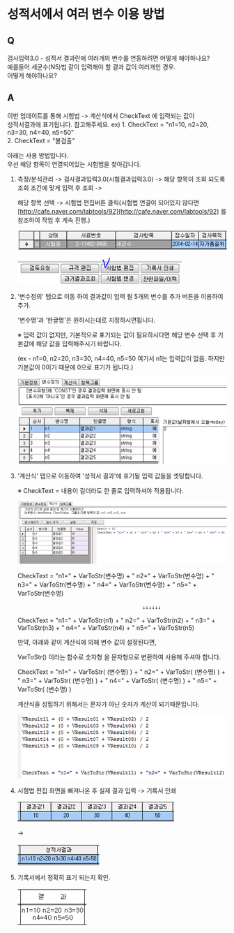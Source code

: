 # 성적서에서 여러 변수 이용 방법

## Q

검사입력3.0 - 성적서 결과란에 여러개의 변수를 연동하려면 어떻게 해야하나요?  
예를들어 세균수\(N5\)법 같이 입력해야 할 결과 값이 여러개인 경우.  
어떻게 해야하나요?

## A

이번 업데이트를 통해 시험법 -&gt; 계산식에서 CheckText 에 입력되는 값이  
성적서결과에 표기됩니다. 참고해주세요. ex\) 1. CheckText = "n1=10, n2=20, n3=30, n4=40, n5=50"  
2. CheckText = "불검출"

아래는 사용 방법입니다.  
우선 해당 항목이 연결되어있는 시험법을 찾아갑니다.

1. 측정/분석관리 -&gt; 검사결과입력3.0\(시험결과입력3.0\) -&gt; 해당 항목이 조회 되도록 조회 조건에 맞게 입력 후 조회 -&gt;  

   해당 항목 선택 -&gt; 시험법 편집버튼 클릭\(시험법 연결이 되어있지 않다면 [http://cafe.naver.com/labtools/92](http://cafe.naver.com/labtools/92) 를 참조하여 작업 후 계속 진행.\)  

   ![](../.gitbook/assets/01%20%2811%29.png)

   ![](../.gitbook/assets/02-_.png)

2. '변수정의' 탭으로 이동 하여 결과값이 입력 될 5개의 변수를 추가 버튼을 이용하여 추가.  

   '변수명'과 '한글명'은 원하시는대로 지정하시면됩니다.  

   ※ 입력 값이 없지만, 기본적으로 표기되는 값이 필요하시다면 해당 변수 선택 후 기본값에 해당 값을 입력해주시기 바랍니다.  

   \(ex - n1=0, n2=20, n3=30, n4=40, n5=50 여기서 n1는 입력값이 없음. 하지만 기본값이 0이기 때문에 0으로 표기가 됩니다.\)  

   ![](../.gitbook/assets/03%20%2815%29.png)

3. '계산식' 탭으로 이동하여 '성적서 결과'에 표기될 입력 값들을 셋팅합니다.  

   ※ CheckText = 내용이 길더라도 한 줄로 입력하셔야 적용됩니다.  

   ![](../.gitbook/assets/04%20%2815%29.png)

   CheckText = "n1=" + VarToStr\(변수명\) + " n2=" + VarToStr\(변수명\) + " n3=" + VarToStr\(변수명\) + " n4=" + VarToStr\(변수명\) + " n5=" + VarToStr\(변수명\)  

   ```text
                                           ↓↓↓↓↓↓  
   ```

   CheckText = "n1=" + VarToStr\(n1\) + " n2=" + VarToStr\(n2\) + " n3=" + VarToStr\(n3\) + " n4=" + VarToStr\(n4\) + " n5=" + VarToStr\(n5\)  

   만약, 아래와 같이 계산식에 의해 변수 값이 설정된다면,  

   VarToStr\(\) 이라는 함수로 숫자형 을 문자형으로 변환하여 사용해 주셔야 합니다.  

   CheckText = "n1=" + VarToStr\( \(변수명\) \) + " n2=" + VarToStr\( \(변수명\) \) + " n3=" + VarToStr\( \(변수명\) \) + " n4=" + VarToStr\( \(변수명\) \) + " n5=" + VarToStr\( \(변수명\) \)  

   계산식을 성립하기 위해서는 문자가 아닌 숫자가 계산이 되기때문입니다.  

   ![](../.gitbook/assets/05%20%2816%29.png)

4. 시험법 편집 화면을 빠져나온 후 실제 결과 입력 -&gt; 기록서 인쇄  

   ![](../.gitbook/assets/06-1.png)

    -&gt; 

   ![](../.gitbook/assets/07-2%20%282%29.png)

5. 기록서에서 정확히 표기 되는지 확인.  

   ![](../.gitbook/assets/08-_.png)

